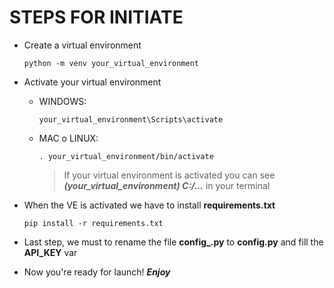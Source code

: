 # STEPS FOR INITIATE

- Create a virtual environment

  `python -m venv your_virtual_environment`
  
- Activate your virtual environment

  - WINDOWS:
  
    `your_virtual_environment\Scripts\activate`

  - MAC o LINUX:
  
    `. your_virtual_environment/bin/activate`

    >If your virtual environment is activated you can see ***(your_virtual_environment) C:/...*** in your terminal

- When the VE is activated we have to install **requirements.txt**

  `pip install -r requirements.txt`

- Last step, we must to rename the file **config_.py** to **config.py** and fill the **API_KEY** var

- Now you're ready for launch! ***Enjoy***
